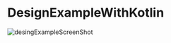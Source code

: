# DesignExampleWithKotlin
![desingExampleScreenShot](https://user-images.githubusercontent.com/80852275/150617041-31bb622a-8c78-40eb-bc7d-ccc3dca59b7d.png)
